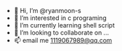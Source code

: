 - 👋 Hi, I’m @ryanmoon-s
- 👀 I’m interested in c programing
- 🌱 I’m currently learning shell script
- 💞️ I’m looking to collaborate on ...
- 📫 email me 1119067989@qq.com

<!---
ryanmoon-s/ryanmoon-s is a ✨ special ✨ repository because its `README.md` (this file) appears on your GitHub profile.
You can click the Preview link to take a look at your changes.
--->

